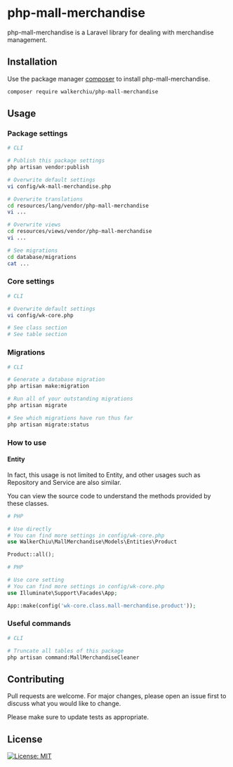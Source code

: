 # php-mall-merchandise

php-mall-merchandise is a Laravel library for dealing with merchandise management.

## Installation

Use the package manager [composer](https://getcomposer.org/download/) to install php-mall-merchandise.

``` bash
composer require walkerchiu/php-mall-merchandise
```

## Usage

### Package settings

``` bash
# CLI

# Publish this package settings
php artisan vendor:publish

# Overwrite default settings
vi config/wk-mall-merchandise.php

# Overwrite translations
cd resources/lang/vendor/php-mall-merchandise
vi ...

# Overwrite views
cd resources/views/vendor/php-mall-merchandise
vi ...

# See migrations
cd database/migrations
cat ...
```

### Core settings

``` bash
# CLI

# Overwrite default settings
vi config/wk-core.php

# See class section
# See table section
```

### Migrations

``` bash
# CLI

# Generate a database migration
php artisan make:migration

# Run all of your outstanding migrations
php artisan migrate

# See which migrations have run thus far
php artisan migrate:status
```

### How to use

#### Entity

In fact, this usage is not limited to Entity, and other usages such as Repository and Service are also similar.

You can view the source code to understand the methods provided by these classes.

``` php
# PHP

# Use directly
# You can find more settings in config/wk-core.php
use WalkerChiu\MallMerchandise\Models\Entities\Product

Product::all();
```

``` php
# PHP

# Use core setting
# You can find more settings in config/wk-core.php
use Illuminate\Support\Facades\App;

App::make(config('wk-core.class.mall-merchandise.product'));
```

### Useful commands

``` bash
# CLI

# Truncate all tables of this package
php artisan command:MallMerchandiseCleaner
```

## Contributing

Pull requests are welcome. For major changes, please open an issue first to discuss what you would like to change.

Please make sure to update tests as appropriate.

## License

[![License: MIT](https://img.shields.io/badge/License-MIT-yellow.svg)](https://opensource.org/licenses/MIT)
